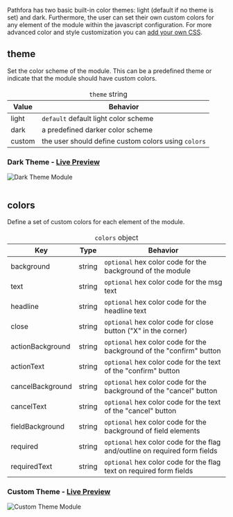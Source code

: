 Pathfora has two basic built-in color themes: light (default if no theme is set) and dark. Furthermore, the user can set their own custom colors for any element of the module within the javascript configuration. For more advanced color and style customization you can [add your own CSS](../../customization/css).

## theme
Set the color scheme of the module. This can be a predefined theme or indicate that the module should have custom colors.

<table>
  <thead>
    <tr>
      <td colspan="2" align="center"><code>theme</code> string</td>
    </tr>
    <tr>
      <th>Value</th>
      <th>Behavior</th>
    </tr>
  </thead>
  
  <tr>
    <td>light</td>
    <td><code>default</code> default light color scheme</td>
  </tr>
  <tr>
    <td>dark</td>
    <td>a predefined darker color scheme</td>
  </tr>
  <tr>
    <td>custom</td>
    <td>the user should define custom colors using <code>colors</code></td>
  </tr>
</table>

<h3>Dark Theme - <a href="../../examples/preview/customization/themes/dark.html" target="_blank">Live Preview</a></h3>

![Dark Theme Module](../examples/img/customization/themes/dark.png)

<pre data-src="../../examples/src/customization/themes/dark.js"></pre>


## colors
Define a set of custom colors for each element of the module.

<table>
  <thead>
    <tr>
      <td colspan="3" align="center"><code>colors</code> object</td>
    </tr>
    <tr>
      <th>Key</th>
      <th>Type</th>
      <th>Behavior</th>
    </tr>
  </thead>

  <tr>
    <td>background</td>
    <td>string</td>
    <td><code>optional</code> hex color code for the background of the module</td>
  </tr>
  <tr>
    <td>text</td>
    <td>string</td>
    <td><code>optional</code> hex color code for the msg text</td>
  </tr>
  <tr>
    <td>headline</td>
    <td>string</td>
    <td><code>optional</code> hex color code for the headline text</td>
  </tr>
  <tr>
    <td>close</td>
    <td>string</td>
    <td><code>optional</code> hex color code for close button ("X" in the corner)</td>
  </tr>
  <tr>
    <td>actionBackground</td>
    <td>string</td>
    <td><code>optional</code> hex color code for the background of the "confirm" button</td>
  </tr>
  <tr>
    <td>actionText</td>
    <td>string</td>
    <td><code>optional</code> hex color code for the text of the "confirm" button</td>
  </tr>
  <tr>
    <td>cancelBackground</td>
    <td>string</td>
    <td><code>optional</code> hex color code for the background of the "cancel" button</td>
  </tr>
  <tr>
    <td>cancelText</td>
    <td>string</td>
    <td><code>optional</code> hex color code for the text of the "cancel" button</td>
  </tr>
  <tr>
    <td>fieldBackground</td>
    <td>string</td>
    <td><code>optional</code> hex color code for the background of field elements</td>
  </tr>
  <tr>
    <td>required</td>
    <td>string</td>
    <td><code>optional</code> hex color code for the flag and/outline on required form fields</td>
  </tr>
  <tr>
    <td>requiredText</td>
    <td>string</td>
    <td><code>optional</code> hex color code for the flag text on required form fields</td>
  </tr>
</table>

<h3>Custom Theme - <a href="../../examples/preview/customization/themes/custom.html" target="_blank">Live Preview</a></h3>

![Custom Theme Module](../examples/img/customization/themes/custom.png)

<pre data-src="../../examples/src/customization/themes/custom.js"></pre>
